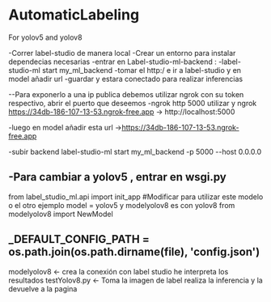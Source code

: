 # AutomaticLabeling
 For yolov5 and yolov8

-Correr label-studio de manera local
-Crear un entorno para instalar dependecias necesarias
-entrar en Label-studio-ml-backend : 
     -label-studio-ml start my_ml_backend
-tomar el http:/ e ir a label-studio y en model añadir url 
-guardar y estara conectado para realizar inferencias 

--Para exponerlo a una ip publica debemos utilizar ngrok con su token respectivo, abrir el puerto que deseemos 
-ngrok http 5000
utilizar y ngrok  https://34db-186-107-13-53.ngrok-free.app -> http://localhost:5000              

-luego en model añadir esta url ->https://34db-186-107-13-53.ngrok-free.app

-subir backend label-studio-ml start my_ml_backend -p 5000 --host 0.0.0.0

-Para cambiar a yolov5 , entrar en wsgi.py 
-------------------------------------------------------
from label_studio_ml.api import init_app
#Modificar para utilizar este modelo o el otro ejemplo model = yolov5 y modelyolov8 es con yolov8 
from modelyolov8 import NewModel


_DEFAULT_CONFIG_PATH = os.path.join(os.path.dirname(__file__), 'config.json')
--------------------------------------------------------
modelyolov8 <- crea la conexión con label studio he interpreta los resultados
testYolov8.py <- Toma la imagen de label realiza la inferencia y la devuelve a la pagina 